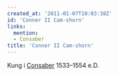```yaml
---
created_at: '2011-01-07T10:03:38Z'
id: 'Conner II Cam-shorn'
links:
  mention:
  - Consaber
title: 'Conner II Cam-shorn'
---
```


Kung i [Consaber] 1533–1554 e.D.

  [Consaber]: Consaber
